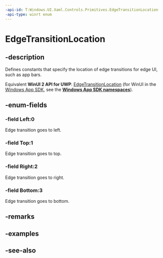 ```yaml
---
-api-id: T:Windows.UI.Xaml.Controls.Primitives.EdgeTransitionLocation
-api-type: winrt enum
---
```


<!-- Enumeration syntax
public enum Windows.UI.Xaml.Controls.Primitives.EdgeTransitionLocation : int
-->

# EdgeTransitionLocation

## -description
Defines constants that specify the location of edge transitions for edge UI, such as app bars.

Equivalent **WinUI 2 API for UWP**: [EdgeTransitionLocation](/windows/winui/api/microsoft.ui.xaml.controls.primitives.edgetransitionlocation) (for WinUI in the [Windows App SDK](/windows/apps/windows-app-sdk/), see the **[Windows App SDK namespaces](/windows/windows-app-sdk/api/winrt/)**).

## -enum-fields
### -field Left:0
Edge transition goes to left.

### -field Top:1
Edge transition goes to top.

### -field Right:2
Edge transition goes to right.

### -field Bottom:3
Edge transition goes to bottom.


## -remarks

## -examples

## -see-also
